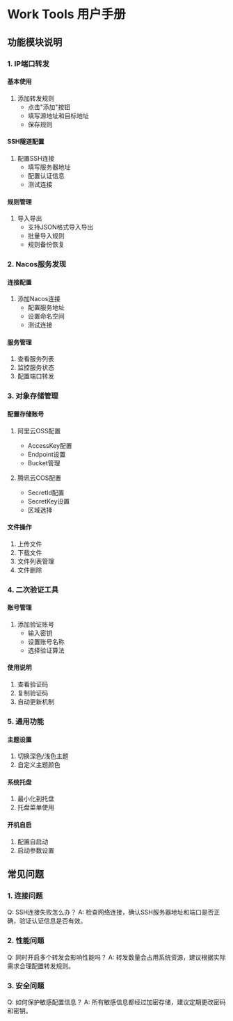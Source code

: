 # Work Tools 用户手册

## 功能模块说明

### 1. IP端口转发
#### 基本使用
1. 添加转发规则
   - 点击"添加"按钮
   - 填写源地址和目标地址
   - 保存规则

#### SSH隧道配置
1. 配置SSH连接
   - 填写服务器地址
   - 配置认证信息
   - 测试连接

#### 规则管理
1. 导入导出
   - 支持JSON格式导入导出
   - 批量导入规则
   - 规则备份恢复

### 2. Nacos服务发现
#### 连接配置
1. 添加Nacos连接
   - 配置服务地址
   - 设置命名空间
   - 测试连接

#### 服务管理
1. 查看服务列表
2. 监控服务状态
3. 配置端口转发

### 3. 对象存储管理
#### 配置存储账号
1. 阿里云OSS配置
   - AccessKey配置
   - Endpoint设置
   - Bucket管理

2. 腾讯云COS配置
   - SecretId配置
   - SecretKey设置
   - 区域选择

#### 文件操作
1. 上传文件
2. 下载文件
3. 文件列表管理
4. 文件删除

### 4. 二次验证工具
#### 账号管理
1. 添加验证账号
   - 输入密钥
   - 设置账号名称
   - 选择验证算法

#### 使用说明
1. 查看验证码
2. 复制验证码
3. 自动更新机制

### 5. 通用功能
#### 主题设置
1. 切换深色/浅色主题
2. 自定义主题颜色

#### 系统托盘
1. 最小化到托盘
2. 托盘菜单使用

#### 开机自启
1. 配置自启动
2. 启动参数设置

## 常见问题

### 1. 连接问题
Q: SSH连接失败怎么办？
A: 检查网络连接，确认SSH服务器地址和端口是否正确，验证认证信息是否有效。

### 2. 性能问题
Q: 同时开启多个转发会影响性能吗？
A: 转发数量会占用系统资源，建议根据实际需求合理配置转发规则。

### 3. 安全问题
Q: 如何保护敏感配置信息？
A: 所有敏感信息都经过加密存储，建议定期更改密码和密钥。